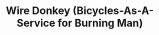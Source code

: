 ---
client: TMW
title: Wire Donkey (Bicycles-As-A-Service for Burning Man)
startdate: 2004-06-01
enddate: 2004-08-01
website: 
role: Service Coordinator
publish: 
  draft: true
tags:
- Non-Profit
- Bicycle Refurbish
- Fund Raiser
- Disabled Adults
- Burning Man
- Website
- Communication
- Team Building
thumbnail: 
assets: 
- filename:
  caption:
  type:
  width:
  height:
- filename:
  caption:
  type:
  width:
  height:
---